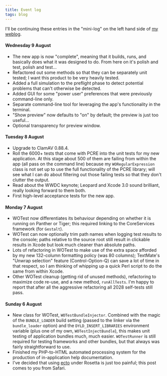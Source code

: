 ```yaml
---
title: Event log
tags: blog
---
```


I'll be continuing these entries in the "mini-log" on the left hand side of [my weblog](http://colaiuta.net/).

#### Wednesday 9 August

-   The new app is now "complete", meaning that it builds, runs, and basically does what it was designed to do. From here on it's polish and test, polish and test...
-   Refactored out some methods so that they can be separately unit tested; I want this product to be very heavily tested.
-   Added a full simulation to the preflight phase to detect potential problems that can't otherwise be detected.
-   Added GUI for some "power user" preferences that were previously command-line only.
-   Separate command-line tool for leveraging the app's functionality in the terminal.
-   "Show preview" now defaults to "on" by default; the preview is just too useful...
-   Optional transparency for preview window.

#### Tuesday 8 August

-   Upgrade to ClamAV 0.88.4.
-   Roll the 6000+ tests that come with PCRE into the unit tests for my new application. At this stage about 500 of them are failing from within the app (all pass on the command line) because my `WORegularExpression` class is not set up to use the full functionality of the PCRE library; will see what I can do about filtering out those failing tests so that they don't clutter the output.
-   Read about the WWDC keynote; Leopard and Xcode 3.0 sound brilliant, really looking forward to them both.
-   First high-level acceptance tests for the new app.

#### Monday 7 August

-   WOTest now differentiates its behaviour depending on whether it is running on Panther or Tiger; this required linking to the CoreServices framework (for `Gestalt`).
-   WOTest can now optionally trim path names when logging test results to the console; paths relative to the source root still result in clickable results in Xcode but look much cleaner than absolute paths.
-   Lots of refactoring in WOTest to make use of the extra space afforded by my new 132-column formatting policy (was 80 columns); TextMate's "Unwrap selection" feature (Control-Option-Q) can save a lot of time in that respect, so I am thinking of whipping up a quick Perl script to do the same from within Xcode.
-   Other WOTest cleanup (getting rid of unused methods), refactoring to maximize code re-use, and a new method, `runAllTests`. I'm happy to report that after all the aggressive refactoring all 2028 self-tests still pass.

#### Sunday 6 August

-   New class for WOTest, `WOTestBundleInjector`. Combined with the magic of the `BUNDLE_LOADER` build setting (passed to the linker via the `bundle_loader` option) and the `DYLD_INSERT_LIBRARIES` environment variable (plus one of my own, `WOTestInjectBundle`), this makes unit testing of application bundles much, much easier. `WOTestRunner` is still required for testing frameworks and other bundles, but that always was fairly straightforward to use.
-   Finished my PHP-to-HTML automated processing system for the production of in-application help documentation.
-   I've decided that using [ecto](http://ecto.kung-foo.tv/) under Rosetta is just too painful; this post comes to you from Safari.
